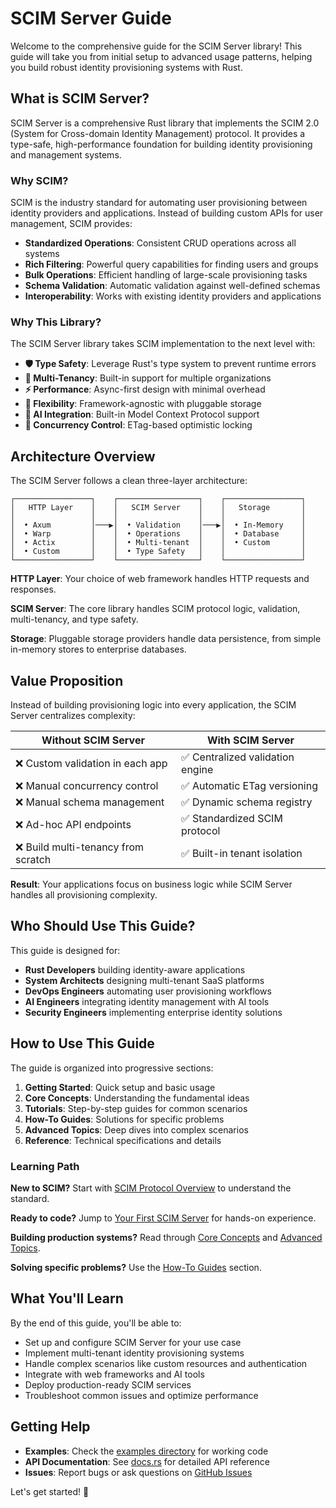 # SCIM Server Guide

Welcome to the comprehensive guide for the SCIM Server library! This guide will take you from initial setup to advanced usage patterns, helping you build robust identity provisioning systems with Rust.

## What is SCIM Server?

SCIM Server is a comprehensive Rust library that implements the SCIM 2.0 (System for Cross-domain Identity Management) protocol. It provides a type-safe, high-performance foundation for building identity provisioning and management systems.

### Why SCIM?

SCIM is the industry standard for automating user provisioning between identity providers and applications. Instead of building custom APIs for user management, SCIM provides:

- **Standardized Operations**: Consistent CRUD operations across all systems
- **Rich Filtering**: Powerful query capabilities for finding users and groups
- **Bulk Operations**: Efficient handling of large-scale provisioning tasks
- **Schema Validation**: Automatic validation against well-defined schemas
- **Interoperability**: Works with existing identity providers and applications

### Why This Library?

The SCIM Server library takes SCIM implementation to the next level with:

- **🛡️ Type Safety**: Leverage Rust's type system to prevent runtime errors
- **🏢 Multi-Tenancy**: Built-in support for multiple organizations
- **⚡ Performance**: Async-first design with minimal overhead
- **🔌 Flexibility**: Framework-agnostic with pluggable storage
- **🤖 AI Integration**: Built-in Model Context Protocol support
- **🔄 Concurrency Control**: ETag-based optimistic locking

## Architecture Overview

The SCIM Server follows a clean three-layer architecture:

```
┌─────────────────┐    ┌──────────────────┐    ┌─────────────────┐
│   HTTP Layer    │    │   SCIM Server    │    │   Storage       │
│                 │    │                  │    │                 │
│  • Axum         │───▶│  • Validation    │───▶│  • In-Memory    │
│  • Warp         │    │  • Operations    │    │  • Database     │
│  • Actix        │    │  • Multi-tenant  │    │  • Custom       │
│  • Custom       │    │  • Type Safety   │    │                 │
└─────────────────┘    └──────────────────┘    └─────────────────┘
```

**HTTP Layer**: Your choice of web framework handles HTTP requests and responses.

**SCIM Server**: The core library handles SCIM protocol logic, validation, multi-tenancy, and type safety.

**Storage**: Pluggable storage providers handle data persistence, from simple in-memory stores to enterprise databases.

## Value Proposition

Instead of building provisioning logic into every application, the SCIM Server centralizes complexity:

| **Without SCIM Server** | **With SCIM Server** |
|-------------------------|----------------------|
| ❌ Custom validation in each app | ✅ Centralized validation engine |
| ❌ Manual concurrency control | ✅ Automatic ETag versioning |
| ❌ Manual schema management | ✅ Dynamic schema registry |
| ❌ Ad-hoc API endpoints | ✅ Standardized SCIM protocol |
| ❌ Build multi-tenancy from scratch | ✅ Built-in tenant isolation |

**Result**: Your applications focus on business logic while SCIM Server handles all provisioning complexity.

## Who Should Use This Guide?

This guide is designed for:

- **Rust Developers** building identity-aware applications
- **System Architects** designing multi-tenant SaaS platforms
- **DevOps Engineers** automating user provisioning workflows
- **AI Engineers** integrating identity management with AI tools
- **Security Engineers** implementing enterprise identity solutions

## How to Use This Guide

The guide is organized into progressive sections:

1. **Getting Started**: Quick setup and basic usage
2. **Core Concepts**: Understanding the fundamental ideas
3. **Tutorials**: Step-by-step guides for common scenarios
4. **How-To Guides**: Solutions for specific problems
5. **Advanced Topics**: Deep dives into complex scenarios
6. **Reference**: Technical specifications and details

### Learning Path

**New to SCIM?** Start with [SCIM Protocol Overview](./concepts/scim-protocol.md) to understand the standard.

**Ready to code?** Jump to [Your First SCIM Server](./getting-started/first-server.md) for hands-on experience.

**Building production systems?** Read through [Core Concepts](./concepts/architecture.md) and [Advanced Topics](./advanced/production-deployment.md).

**Solving specific problems?** Use the [How-To Guides](./how-to/troubleshooting.md) section.

## What You'll Learn

By the end of this guide, you'll be able to:

- Set up and configure SCIM Server for your use case
- Implement multi-tenant identity provisioning systems
- Handle complex scenarios like custom resources and authentication
- Integrate with web frameworks and AI tools
- Deploy production-ready SCIM services
- Troubleshoot common issues and optimize performance

## Getting Help

- **Examples**: Check the [examples directory](https://github.com/pukeko37/scim-server/tree/main/examples) for working code
- **API Documentation**: See [docs.rs](https://docs.rs/scim-server) for detailed API reference
- **Issues**: Report bugs or ask questions on [GitHub Issues](https://github.com/pukeko37/scim-server/issues)

Let's get started! 🚀